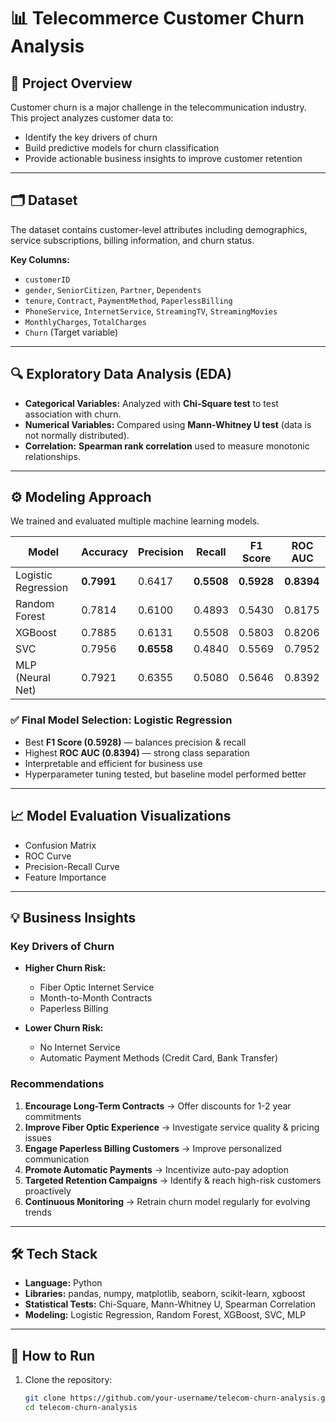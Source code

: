 # 📊 Telecommerce Customer Churn Analysis  

## 📌 Project Overview  
Customer churn is a major challenge in the telecommunication industry. This project analyzes customer data to:  
- Identify the key drivers of churn  
- Build predictive models for churn classification  
- Provide actionable business insights to improve customer retention  

---

## 🗂️ Dataset  
The dataset contains customer-level attributes including demographics, service subscriptions, billing information, and churn status.  

**Key Columns:**  
- `customerID`  
- `gender`, `SeniorCitizen`, `Partner`, `Dependents`  
- `tenure`, `Contract`, `PaymentMethod`, `PaperlessBilling`  
- `PhoneService`, `InternetService`, `StreamingTV`, `StreamingMovies`  
- `MonthlyCharges`, `TotalCharges`  
- `Churn` (Target variable)  

---

## 🔍 Exploratory Data Analysis (EDA)  
- **Categorical Variables:** Analyzed with **Chi-Square test** to test association with churn.  
- **Numerical Variables:** Compared using **Mann-Whitney U test** (data is not normally distributed).  
- **Correlation:** **Spearman rank correlation** used to measure monotonic relationships.  

---

## ⚙️ Modeling Approach  

We trained and evaluated multiple machine learning models.  

| Model                 | Accuracy | Precision | Recall | F1 Score | ROC AUC |
|------------------------|----------|-----------|--------|----------|---------|
| Logistic Regression    | **0.7991** | 0.6417    | **0.5508** | **0.5928** | **0.8394** |
| Random Forest          | 0.7814   | 0.6100    | 0.4893 | 0.5430   | 0.8175 |
| XGBoost                | 0.7885   | 0.6131    | 0.5508 | 0.5803   | 0.8206 |
| SVC                    | 0.7956   | **0.6558** | 0.4840 | 0.5569   | 0.7952 |
| MLP (Neural Net)       | 0.7921   | 0.6355    | 0.5080 | 0.5646   | 0.8392 |  

### ✅ Final Model Selection: Logistic Regression  
- Best **F1 Score (0.5928)** — balances precision & recall  
- Highest **ROC AUC (0.8394)** — strong class separation  
- Interpretable and efficient for business use  
- Hyperparameter tuning tested, but baseline model performed better  

---

## 📈 Model Evaluation Visualizations  
- Confusion Matrix  
- ROC Curve  
- Precision-Recall Curve  
- Feature Importance  

---

## 💡 Business Insights  

### Key Drivers of Churn  
- **Higher Churn Risk:**  
  - Fiber Optic Internet Service  
  - Month-to-Month Contracts  
  - Paperless Billing  

- **Lower Churn Risk:**  
  - No Internet Service  
  - Automatic Payment Methods (Credit Card, Bank Transfer)  

### Recommendations  
1. **Encourage Long-Term Contracts** → Offer discounts for 1-2 year commitments  
2. **Improve Fiber Optic Experience** → Investigate service quality & pricing issues  
3. **Engage Paperless Billing Customers** → Improve personalized communication  
4. **Promote Automatic Payments** → Incentivize auto-pay adoption  
5. **Targeted Retention Campaigns** → Identify & reach high-risk customers proactively  
6. **Continuous Monitoring** → Retrain churn model regularly for evolving trends  

---

## 🛠️ Tech Stack  
- **Language:** Python  
- **Libraries:** pandas, numpy, matplotlib, seaborn, scikit-learn, xgboost  
- **Statistical Tests:** Chi-Square, Mann-Whitney U, Spearman Correlation  
- **Modeling:** Logistic Regression, Random Forest, XGBoost, SVC, MLP  

---

## 🚀 How to Run  
1. Clone the repository:  
   ```bash
   git clone https://github.com/your-username/telecom-churn-analysis.git
   cd telecom-churn-analysis
